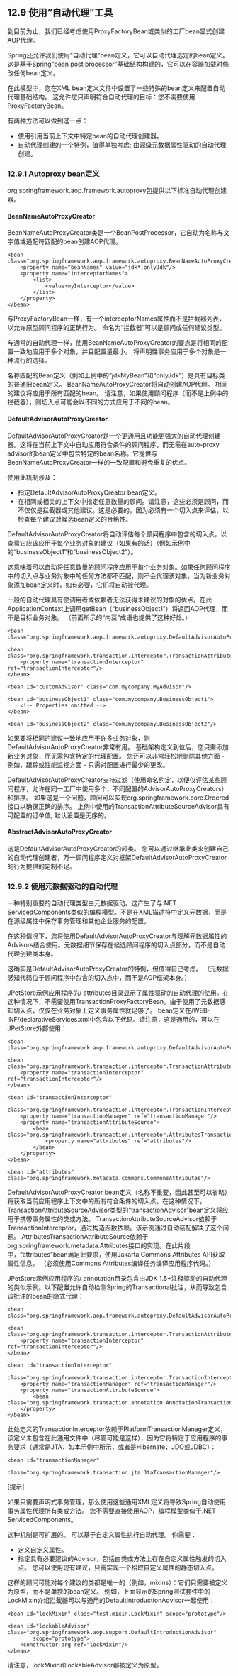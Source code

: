 ## 12.9 使用“自动代理”工具

到目前为止，我们已经考虑使用ProxyFactoryBean或类似的工厂bean显式创建AOP代理。

Spring还允许我们使用“自动代理”bean定义，它可以自动代理选定的bean定义。 这是基于Spring“bean post processor”基础结构构建的，它可以在容器加载时修改任何bean定义。

在此模型中，您在XML bean定义文件中设置了一些特殊的bean定义来配置自动代理基础结构。 这允许您只声明符合自动代理的目标：您不需要使用ProxyFactoryBean。

有两种方法可以做到这一点：

* 使用引用当前上下文中特定bean的自动代理创建器。
* 自动代理创建的一个特例，值得单独考虑; 由源级元数据属性驱动的自动代理创建。

### 12.9.1  Autoproxy bean定义

org.springframework.aop.framework.autoproxy包提供以下标准自动代理创建器。

#### BeanNameAutoProxyCreator

BeanNameAutoProxyCreator类是一个BeanPostProcessor，它自动为名称与文字值或通配符匹配的bean创建AOP代理。

```
<bean class="org.springframework.aop.framework.autoproxy.BeanNameAutoProxyCreator">
    <property name="beanNames" value="jdk*,onlyJdk"/>
    <property name="interceptorNames">
        <list>
            <value>myInterceptor</value>
        </list>
    </property>
</bean>
```

与ProxyFactoryBean一样，有一个interceptorNames属性而不是拦截器列表，以允许原型顾问程序的正确行为。 命名为“拦截器”可以是顾问或任何建议类型。

与通常的自动代理一样，使用BeanNameAutoProxyCreator的要点是将相同的配置一致地应用于多个对象，并且配置量最小。 将声明性事务应用于多个对象是一种流行的选择。

名称匹配的Bean定义（例如上例中的“jdkMyBean”和“onlyJdk”）是具有目标类的普通旧bean定义。 BeanNameAutoProxyCreator将自动创建AOP代理。 相同的建议将应用于所有匹配的bean。 请注意，如果使用顾问程序（而不是上例中的拦截器），则切入点可能会以不同的方式应用于不同的bean。

#### DefaultAdvisorAutoProxyCreator

DefaultAdvisorAutoProxyCreator是一个更通用且功能更强大的自动代理创建器。这将在当前上下文中自动应用符合条件的顾问程序，而无需在auto-proxy advisor的bean定义中包含特定的bean名称。它提供与BeanNameAutoProxyCreator一样的一致配置和避免重复的优点。

使用此机制涉及：

* 指定DefaultAdvisorAutoProxyCreator bean定义。
* 在相同或相关的上下文中指定任意数量的顾问。请注意，这些必须是顾问，而不仅仅是拦截器或其他建议。这是必要的，因为必须有一个切入点来评估，以检查每个建议对候选bean定义的合格性。

DefaultAdvisorAutoProxyCreator将自动评估每个顾问程序中包含的切入点，以查看它应该应用于每个业务对象的建议（如果有的话）（例如示例中的“businessObject1”和“businessObject2”）。

这意味着可以自动将任意数量的顾问程序应用于每个业务对象。如果任何顾问程序中的切入点与业务对象中的任何方法都不匹配，则不会代理该对象。当为新业务对象添加bean定义时，如有必要，它们将自动被代理。

一般的自动代理具有使调用者或依赖者无法获得未建议的对象的优点。在此ApplicationContext上调用getBean（“businessObject1”）将返回AOP代理，而不是目标业务对象。 （前面所示的“内豆”成语也提供了这种好处。）

```
<bean class="org.springframework.aop.framework.autoproxy.DefaultAdvisorAutoProxyCreator"/>

<bean class="org.springframework.transaction.interceptor.TransactionAttributeSourceAdvisor">
    <property name="transactionInterceptor" ref="transactionInterceptor"/>
</bean>

<bean id="customAdvisor" class="com.mycompany.MyAdvisor"/>

<bean id="businessObject1" class="com.mycompany.BusinessObject1">
    <!-- Properties omitted -->
</bean>

<bean id="businessObject2" class="com.mycompany.BusinessObject2"/>
```

如果要将相同的建议一致地应用于许多业务对象，则DefaultAdvisorAutoProxyCreator非常有用。 基础架构定义到位后，您只需添加新业务对象，而无需包含特定的代理配置。 您还可以非常轻松地删除其他方面 - 例如，跟踪或性能监视方面 - 只需对配置进行最少的更改。

DefaultAdvisorAutoProxyCreator支持过滤（使用命名约定，以便仅评估某些顾问程序，允许在同一工厂中使用多个，不同配置的AdvisorAutoProxyCreators）和排序。 如果这是一个问题，顾问可以实现org.springframework.core.Ordered接口以确保正确的排序。 上例中使用的TransactionAttributeSourceAdvisor具有可配置的订单值; 默认设置是无序的。

#### AbstractAdvisorAutoProxyCreator

这是DefaultAdvisorAutoProxyCreator的超类。 您可以通过继承此类来创建自己的自动代理创建者，万一顾问程序定义对框架DefaultAdvisorAutoProxyCreator的行为提供的定制不足。

### 12.9.2 使用元数据驱动的自动代理

一种特别重要的自动代理类型由元数据驱动。这产生了与.NET ServicedComponents类似的编程模型。不是在XML描述符中定义元数据，而是在源级属性中保存事务管理和其他企业服务的配置。

在这种情况下，您将使用DefaultAdvisorAutoProxyCreator与理解元数据属性的Advisors结合使用。元数据细节保存在候选顾问程序的切入点部分，而不是自动代理创建类本身。

这确实是DefaultAdvisorAutoProxyCreator的特例，但值得自己考虑。 （元数据感知代码位于顾问程序中包含的切入点中，而不是AOP框架本身。）

JPetStore示例应用程序的/ attributes目录显示了属性驱动的自动代理的使用。在这种情况下，不需要使用TransactionProxyFactoryBean。由于使用了元数据感知切入点，仅仅在业务对象上定义事务属性就足够了。 bean定义在/WEB-INF/declarativeServices.xml中包含以下代码。请注意，这是通用的，可以在JPetStore外部使用：

```
<bean class="org.springframework.aop.framework.autoproxy.DefaultAdvisorAutoProxyCreator"/>

<bean class="org.springframework.transaction.interceptor.TransactionAttributeSourceAdvisor">
    <property name="transactionInterceptor" ref="transactionInterceptor"/>
</bean>

<bean id="transactionInterceptor"
        class="org.springframework.transaction.interceptor.TransactionInterceptor">
    <property name="transactionManager" ref="transactionManager"/>
    <property name="transactionAttributeSource">
        <bean class="org.springframework.transaction.interceptor.AttributesTransactionAttributeSource">
            <property name="attributes" ref="attributes"/>
        </bean>
    </property>
</bean>

<bean id="attributes" class="org.springframework.metadata.commons.CommonsAttributes"/>
```

DefaultAdvisorAutoProxyCreator bean定义（名称不重要，因此甚至可以省略）将获取当前应用程序上下文中的所有符合条件的切入点。在这种情况下，TransactionAttributeSourceAdvisor类型的“transactionAdvisor”bean定义将应用于携带事务属性的类或方法。 TransactionAttributeSourceAdvisor依赖于TransactionInterceptor，通过构造函数依赖。该示例通过自动装配解决了这个问题。 AttributesTransactionAttributeSource依赖于org.springframework.metadata.Attributes接口的实现。在此片段中，“attributes”bean满足此要求，使用Jakarta Commons Attributes API获取属性信息。 （必须使用Commons Attributes编译任务编译应用程序代码。）

JPetStore示例应用程序的/ annotation目录包含由JDK 1.5+注释驱动的自动代理的类似示例。以下配置允许自动检测Spring的Transactional批注，从而导致包含该批注的bean的隐式代理：

```
<bean class="org.springframework.aop.framework.autoproxy.DefaultAdvisorAutoProxyCreator"/>

<bean class="org.springframework.transaction.interceptor.TransactionAttributeSourceAdvisor">
    <property name="transactionInterceptor" ref="transactionInterceptor"/>
</bean>

<bean id="transactionInterceptor"
        class="org.springframework.transaction.interceptor.TransactionInterceptor">
    <property name="transactionManager" ref="transactionManager"/>
    <property name="transactionAttributeSource">
        <bean class="org.springframework.transaction.annotation.AnnotationTransactionAttributeSource"/>
    </property>
</bean>
```

此处定义的TransactionInterceptor依赖于PlatformTransactionManager定义，该定义未包含在此通用文件中（尽管可能是这样），因为它将特定于应用程序的事务要求（通常是JTA，如本示例中所示，或者是Hibernate，JDO或JDBC）：

```
<bean id="transactionManager"
        class="org.springframework.transaction.jta.JtaTransactionManager"/>
```

\[提示\]

如果只需要声明式事务管理，那么使用这些通用XML定义将导致Spring自动使用事务属性代理所有类或方法。 您不需要直接使用AOP，编程模型类似于.NET ServicedComponents。

这种机制是可扩展的。 可以基于自定义属性执行自动代理。 你需要：

* 定义自定义属性。
* 指定具有必要建议的Advisor，包括由类或方法上存在自定义属性触发的切入点。 您可以使用现有建议，只需实现一个拾取自定义属性的静态切入点。

这样的顾问可能对每个建议的类都是唯一的（例如，mixins）：它们只需要被定义为原型，而不是单独的bean定义。 例如，上面显示的Spring测试套件中的LockMixin介绍拦截器可以与通用的DefaultIntroductionAdvisor一起使用：

```
<bean id="lockMixin" class="test.mixin.LockMixin" scope="prototype"/>

<bean id="lockableAdvisor" class="org.springframework.aop.support.DefaultIntroductionAdvisor"
        scope="prototype">
    <constructor-arg ref="lockMixin"/>
</bean>
```

请注意，lockMixin和lockableAdvisor都被定义为原型。





